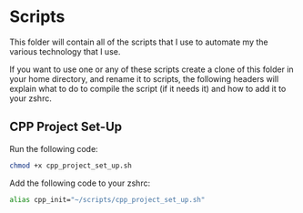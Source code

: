 # Scripts

This folder will contain all of the scripts that I use to automate
my the various technology that I use.

If you want to use one or any of these scripts create a clone of
this folder in your home directory, and rename it to scripts, the
following headers will explain what to do to compile the script
(if it needs it) and how to add it to your zshrc.

## CPP Project Set-Up

Run the following code:

```sh
chmod +x cpp_project_set_up.sh
```

Add the following code to your zshrc:

```sh
alias cpp_init="~/scripts/cpp_project_set_up.sh"
```
